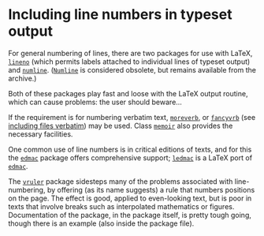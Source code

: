 # Including line numbers in typeset output

For general numbering of lines, there are two packages for use with
LaTeX, [`lineno`](http://ctan.org/pkg/lineno) (which permits labels attached to
individual lines of typeset output) and [`numline`](http://ctan.org/pkg/numline).
([`Numline`](http://ctan.org/pkg/Numline) is considered obsolete, but remains available from
the archive.)

Both of these packages play fast and loose with the LaTeX output
routine, which can cause problems: the user should beware&hellip;

If the requirement is for numbering verbatim text, [`moreverb`](http://ctan.org/pkg/moreverb),
or [`fancyvrb`](http://ctan.org/pkg/fancyvrb) (see 
[including files verbatim](./FAQ-verbfile.html)) may be used.
Class [`memoir`](http://ctan.org/pkg/memoir) also provides the necessary facilities.

One common use of line numbers is in critical editions of texts, and
for this the [`edmac`](http://ctan.org/pkg/edmac) package offers comprehensive support;
[`ledmac`](http://ctan.org/pkg/ledmac) is a LaTeX port of [`edmac`](http://ctan.org/pkg/edmac).

The [`vruler`](http://ctan.org/pkg/vruler) package sidesteps many of the problems associated
with line-numbering, by offering (as its name suggests) a rule that
numbers positions on the page.  The effect is good, applied to
even-looking text, but is poor in texts that involve breaks such as
interpolated mathematics or figures.  Documentation of the package, in
the package itself, is pretty tough going, though there is an example
(also inside the package file).

